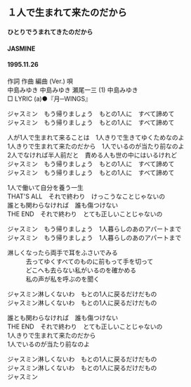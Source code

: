 ## １人で生まれて来たのだから
#### ひとりでうまれてきたのだから
#### JASMINE
#### 1995.11.26


作詞  作曲  編曲 (Ver.)   唄  
中島みゆき   中島みゆき   瀬尾一三 (1)  中島みゆき  
□ LYRIC (a)●『月─WINGS』  
  
ジャスミン　もう帰りましょう　もとの1人に　すべて諦めて  
ジャスミン　もう帰りましょう　もとの1人に　すべて諦めて  
  
人が1人で生まれて来ることは　1人きりで生きてゆくためなのよ  
1人きりで生まれて来たのだから　1人でいるのが当たり前なのよ  
2人でなければ半人前だと　責める人も世の中にはいるけれど  
ジャスミン　もう帰りましょう　もとの1人に　すべて諦めて  
ジャスミン　もう帰りましょう　もとの1人に　すべて諦めて  
  
1人で働いて自分を養う一生  
THAT'S ALL　それで終わり　けっこうなことじゃないの  
誰とも関わらなければ　誰も傷つけない  
THE END　それで終わり　とても正しいことじゃないの  
  
ジャスミン　もう帰りましょう　1人暮らしのあのアパートまで  
ジャスミン　もう帰りましょう　1人暮らしのあのアパートまで  
  
淋しくなったら両手で耳をふさいでみる  
　　　去ってゆくすべてのものに前もって手を切って  
　　　どこへも去らない私がいるのを確かめる  
　　　私の声が私を呼ぶのを聞く  
  
ジャスミン淋しくないわ　もとの1人に戻るだけだもの  
ジャスミン淋しくないわ　もとの1人に戻るだけだもの  
  
誰とも関わらなければ　誰も傷つけない  
THE END　それで終わり　とても正しいことじゃないの  
1人きりで生まれて来たのだから  
1人でいるのが当たり前なのよ  
  
ジャスミン淋しくないわ　もとの1人に戻るだけだもの  
ジャスミン淋しくないわ　もとの1人に戻るだけだもの  
ジャスミン  
